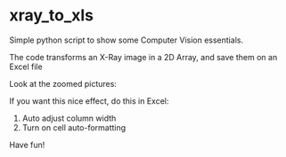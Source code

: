 # xray_to_xls

Simple python script to show some Computer Vision essentials.

The code transforms an X-Ray image in a 2D Array, and save them on an Excel file

Look at the zoomed pictures:

[](img1.png)

[](img2.png)

[](img3.png)

[](img4.png)

[](img5.png)

If you want this nice effect, do this in Excel:

1) Auto adjust column width
2) Turn on cell auto-formatting

Have fun!
